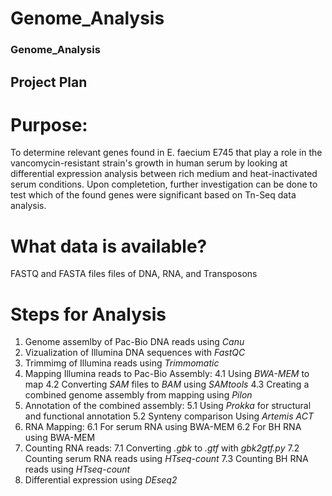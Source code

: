 # Genome_Analysis
### Genome_Analysis

## Project Plan

# Purpose:


To determine relevant genes found in E. faecium E745 that play a role in the 
vancomycin-resistant strain's growth in human serum by looking at differential expression 
analysis between rich medium and heat-inactivated serum conditions. Upon completetion, 
further investigation can be done to test which of the found genes were significant based on
Tn-Seq data analysis.



# What data is available?


FASTQ and FASTA files files of DNA, RNA, and Transposons



# Steps for Analysis


1. Genome assemlby of Pac-Bio DNA reads using _Canu_
2. Vizualization of Illumina DNA sequences with _FastQC_
3. Trimmimg of Illumina reads using _Trimmomatic_
4. Mapping Illumina reads to Pac-Bio Assembly:
     4.1 Using _BWA-MEM_ to map
     4.2 Converting _SAM_ files to _BAM_ using _SAMtools_
     4.3 Creating a combined genome assembly from mapping using _Pilon_
5. Annotation of the combined assembly:
     5.1 Using _Prokka_ for structural and functional annotation
     5.2 Synteny comparison Using _Artemis ACT_
6. RNA Mapping:
     6.1 For serum RNA using BWA-MEM
     6.2 For BH RNA using BWA-MEM
7. Counting RNA reads:
     7.1 Converting _.gbk_ to _.gtf_ with _gbk2gtf.py_
     7.2 Counting serum RNA reads using _HTseq-count_
     7.3 Counting BH RNA reads using _HTseq-count_
8. Differential expression using _DEseq2_









 


